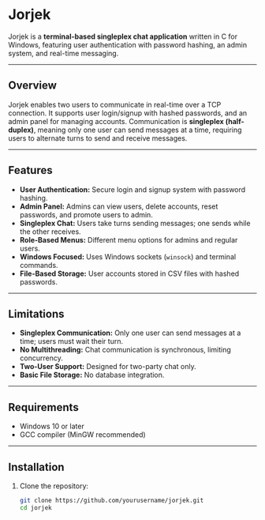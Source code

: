# Jorjek

Jorjek is a **terminal-based singleplex chat application** written in C for Windows, featuring user authentication with password hashing, an admin system, and real-time messaging.

---

## Overview

Jorjek enables two users to communicate in real-time over a TCP connection. It supports user login/signup with hashed passwords, and an admin panel for managing accounts. Communication is **singleplex (half-duplex)**, meaning only one user can send messages at a time, requiring users to alternate turns to send and receive messages.

---

## Features

- **User Authentication:** Secure login and signup system with password hashing.
- **Admin Panel:** Admins can view users, delete accounts, reset passwords, and promote users to admin.
- **Singleplex Chat:** Users take turns sending messages; one sends while the other receives.
- **Role-Based Menus:** Different menu options for admins and regular users.
- **Windows Focused:** Uses Windows sockets (`winsock`) and terminal commands.
- **File-Based Storage:** User accounts stored in CSV files with hashed passwords.

---

## Limitations

- **Singleplex Communication:** Only one user can send messages at a time; users must wait their turn.
- **No Multithreading:** Chat communication is synchronous, limiting concurrency.
- **Two-User Support:** Designed for two-party chat only.
- **Basic File Storage:** No database integration.

---

## Requirements

- Windows 10 or later
- GCC compiler (MinGW recommended)

---

## Installation

1. Clone the repository:

   ```bash
   git clone https://github.com/yourusername/jorjek.git
   cd jorjek
